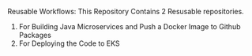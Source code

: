Reusable Workflows:
This Repository Contains 2 Resusable repositories.
  1. For Building Java Microservices and Push a Docker Image to Github Packages
  2. For Deploying the Code to EKS
